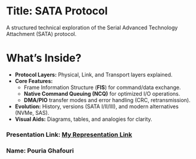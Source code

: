 # Title:  SATA Protocol
A structured technical exploration of the Serial Advanced Technology Attachment (SATA) protocol.

# What’s Inside?
- **Protocol Layers:** Physical, Link, and Transport layers explained.
- **Core Features:**
    - Frame Information Structure (**FIS**) for command/data exchange.
    - **Native Command Queuing (NCQ)** for optimized I/O operations.
    - **DMA/PIO** transfer modes and error handling (CRC, retransmission).
- **Evolution:** History, versions (SATA I/II/III), and modern alternatives (NVMe, SAS).
- **Visual Aids:** Diagrams, tables, and analogies for clarity.


### Presentation Link: [My Representation Link](https://aparat.com/v/raiva93)
### Name: Pouria Ghafouri
